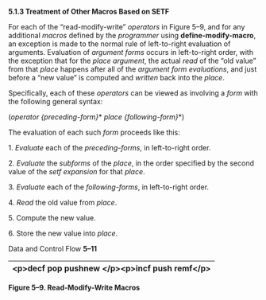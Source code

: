 **5.1.3 Treatment of Other Macros Based on SETF** 

For each of the “read-modify-write” *operators* in Figure 5–9, and for any additional *macros* defined by the *programmer* using **define-modify-macro**, an exception is made to the normal rule of left-to-right evaluation of arguments. Evaluation of *argument forms* occurs in left-to-right order, with the exception that for the *place argument*, the actual *read* of the “old value” from that *place* happens after all of the *argument form evaluations*, and just before a “new value” is computed and *written* back into the *place*. 

Specifically, each of these *operators* can be viewed as involving a *form* with the following general syntax: 

(*operator \{preceding-form\}*\* *place \{following-form\}*\*) 

The evaluation of each such *form* proceeds like this: 

1\. *Evaluate* each of the *preceding-forms*, in left-to-right order. 

2\. *Evaluate* the *subforms* of the *place*, in the order specified by the second value of the *setf expansion* for that *place*. 

3\. *Evaluate* each of the *following-forms*, in left-to-right order. 

4\. *Read* the old value from *place*. 

5\. Compute the new value. 

6\. Store the new value into *place*. 

Data and Control Flow **5–11**





|\<p\>**decf pop pushnew** \</p\>\<p\>**incf push remf**\</p\>|
| :- |


**Figure 5–9. Read-Modify-Write Macros** 







